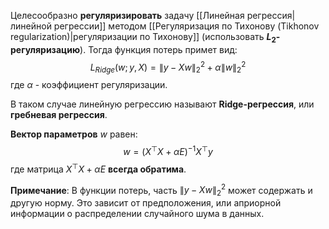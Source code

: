 Целесообразно **регуляризировать** задачу [[Линейная регрессия|линейной регрессии]] методом [[Регуляризация по Тихонову (Tikhonov regularization)|регуляризации по Тихонову]] (использовать **$L_2$-регуляризацию**). Тогда функция потерь примет вид:
$$
L_{Ridge}(w;y,X) = \lVert y-Xw \rVert_2^2 + \alpha\lVert w\rVert_2^2
$$
где $\alpha$ - коэффициент регуляризации.

В таком случае линейную регрессию называют **Ridge-регрессия**, или **гребневая регрессия**.

**Вектор параметров** $w$ равен:
$$
w=(X^\top X+\alpha E)^{-1}X^\top y
$$
где матрица $X^\top X+\alpha E$ **всегда обратима**.

**Примечание**:
В функции потерь, часть $\lVert y-Xw \rVert_2^2$ может содержать и другую норму. Это зависит от предположения, или априорной информации о распределении случайного шума в данных.